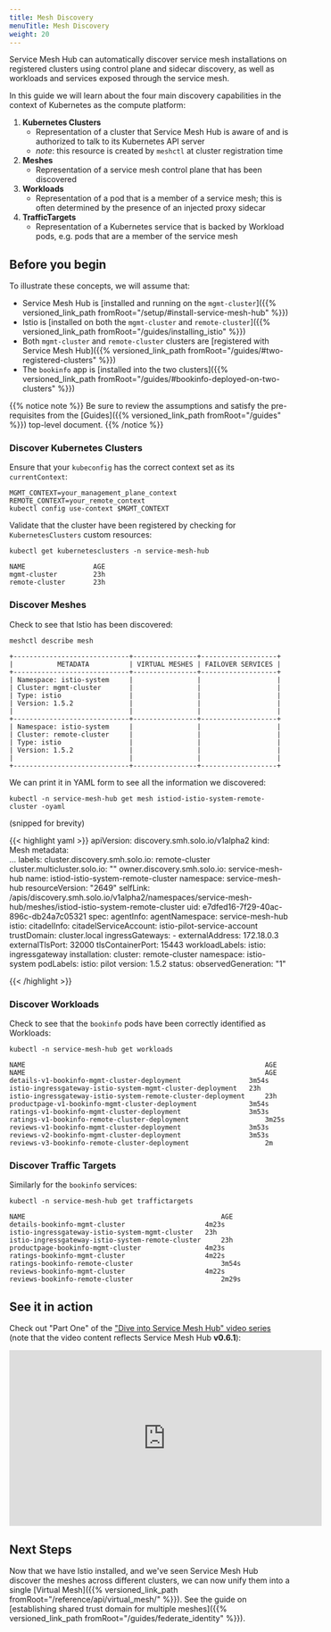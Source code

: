 ```yaml
---
title: Mesh Discovery
menuTitle: Mesh Discovery
weight: 20
---
```


Service Mesh Hub can automatically discover service mesh installations on registered clusters using control plane and sidecar discovery, as well as workloads and services exposed through the service mesh.

In this guide we will learn about the four main discovery capabilities in the context of Kubernetes as the compute platform:

1. **Kubernetes Clusters**
    - Representation of a cluster that Service Mesh Hub is aware of and is authorized to talk to its Kubernetes API server
    - *note*: this resource is created by `meshctl` at cluster registration time
2. **Meshes**
    - Representation of a service mesh control plane that has been discovered 
3. **Workloads**
    - Representation of a pod that is a member of a service mesh; this is often determined by the presence of an injected proxy sidecar
4. **TrafficTargets**
    - Representation of a Kubernetes service that is backed by Workload pods, e.g. pods that are a member of the service mesh


## Before you begin
To illustrate these concepts, we will assume that:

* Service Mesh Hub is [installed and running on the `mgmt-cluster`]({{% versioned_link_path fromRoot="/setup/#install-service-mesh-hub" %}})
* Istio is [installed on both the `mgmt-cluster` and `remote-cluster`]({{% versioned_link_path fromRoot="/guides/installing_istio" %}})
* Both `mgmt-cluster` and `remote-cluster` clusters are [registered with Service Mesh Hub]({{% versioned_link_path fromRoot="/guides/#two-registered-clusters" %}})
* The `bookinfo` app is [installed into the two clusters]({{% versioned_link_path fromRoot="/guides/#bookinfo-deployed-on-two-clusters" %}})


{{% notice note %}}
Be sure to review the assumptions and satisfy the pre-requisites from the [Guides]({{% versioned_link_path fromRoot="/guides" %}}) top-level document.
{{% /notice %}}

### Discover Kubernetes Clusters

Ensure that your `kubeconfig` has the correct context set as its `currentContext`:

```shell
MGMT_CONTEXT=your_management_plane_context
REMOTE_CONTEXT=your_remote_context
kubectl config use-context $MGMT_CONTEXT
```

Validate that the cluster have been registered by checking for `KubernetesClusters` custom resources:

```shell
kubectl get kubernetesclusters -n service-mesh-hub
```

```shell
NAME                 AGE
mgmt-cluster         23h
remote-cluster       23h
```

### Discover Meshes

Check to see that Istio has been discovered:

```shell
meshctl describe mesh
```

```
+-----------------------------+----------------+-------------------+
|           METADATA          | VIRTUAL MESHES | FAILOVER SERVICES |
+-----------------------------+----------------+-------------------+
| Namespace: istio-system     |                |                   |
| Cluster: mgmt-cluster       |                |                   |
| Type: istio                 |                |                   |
| Version: 1.5.2              |                |                   |
|                             |                |                   |
+-----------------------------+----------------+-------------------+
| Namespace: istio-system     |                |                   |
| Cluster: remote-cluster     |                |                   |
| Type: istio                 |                |                   |
| Version: 1.5.2              |                |                   |
|                             |                |                   |
+-----------------------------+----------------+-------------------+
```

We can print it in YAML form to see all the information we discovered:

```shell
kubectl -n service-mesh-hub get mesh istiod-istio-system-remote-cluster -oyaml
```

(snipped for brevity)

{{< highlight yaml >}}
apiVersion: discovery.smh.solo.io/v1alpha2
kind: Mesh
metadata:  
  ... 
  labels:
    cluster.discovery.smh.solo.io: remote-cluster
    cluster.multicluster.solo.io: ""
    owner.discovery.smh.solo.io: service-mesh-hub
  name: istiod-istio-system-remote-cluster
  namespace: service-mesh-hub
  resourceVersion: "2649"
  selfLink: /apis/discovery.smh.solo.io/v1alpha2/namespaces/service-mesh-hub/meshes/istiod-istio-system-remote-cluster
  uid: e7dfed16-7f29-40ac-896c-db24a7c05321
spec:
  agentInfo:
    agentNamespace: service-mesh-hub
  istio:
    citadelInfo:
      citadelServiceAccount: istio-pilot-service-account
      trustDomain: cluster.local
    ingressGateways:
    - externalAddress: 172.18.0.3
      externalTlsPort: 32000
      tlsContainerPort: 15443
      workloadLabels:
        istio: ingressgateway
    installation:
      cluster: remote-cluster
      namespace: istio-system
      podLabels:
        istio: pilot
      version: 1.5.2
status:
  observedGeneration: "1"

{{< /highlight >}}

### Discover Workloads

Check to see that the `bookinfo` pods have been correctly identified as Workloads:

```shell
kubectl -n service-mesh-hub get workloads
```

```
NAME                                                            AGE
NAME                                                            AGE
details-v1-bookinfo-mgmt-cluster-deployment                 3m54s
istio-ingressgateway-istio-system-mgmt-cluster-deployment   23h
istio-ingressgateway-istio-system-remote-cluster-deployment     23h
productpage-v1-bookinfo-mgmt-cluster-deployment             3m54s
ratings-v1-bookinfo-mgmt-cluster-deployment                 3m53s
ratings-v1-bookinfo-remote-cluster-deployment                   3m25s
reviews-v1-bookinfo-mgmt-cluster-deployment                 3m53s
reviews-v2-bookinfo-mgmt-cluster-deployment                 3m53s
reviews-v3-bookinfo-remote-cluster-deployment                   2m
```

### Discover Traffic Targets

Similarly for the `bookinfo` services:

```shell
kubectl -n service-mesh-hub get traffictargets
```

```
NAME                                                 AGE
details-bookinfo-mgmt-cluster                    4m23s
istio-ingressgateway-istio-system-mgmt-cluster   23h
istio-ingressgateway-istio-system-remote-cluster     23h
productpage-bookinfo-mgmt-cluster                4m23s
ratings-bookinfo-mgmt-cluster                    4m22s
ratings-bookinfo-remote-cluster                      3m54s
reviews-bookinfo-mgmt-cluster                    4m22s
reviews-bookinfo-remote-cluster                      2m29s
```

## See it in action

Check out "Part One" of the ["Dive into Service Mesh Hub" video series](https://www.youtube.com/watch?v=4sWikVELr5M&list=PLBOtlFtGznBjr4E9xYHH9eVyiOwnk1ciK)
(note that the video content reflects Service Mesh Hub <b>v0.6.1</b>):

<iframe width="560" height="315" src="https://www.youtube.com/embed/4sWikVELr5M" frameborder="0" allow="accelerometer; autoplay; encrypted-media; gyroscope; picture-in-picture" allowfullscreen></iframe>

## Next Steps

Now that we have Istio installed, and we've seen Service Mesh Hub discover the meshes across different clusters, we can now unify them into a single [Virtual Mesh]({{% versioned_link_path fromRoot="/reference/api/virtual_mesh/" %}}). See the guide on [establishing shared trust domain for multiple meshes]({{% versioned_link_path fromRoot="/guides/federate_identity" %}}).
